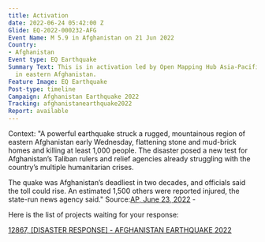 ```yaml
---
title: Activation
date: 2022-06-24 05:42:00 Z
Glide: EQ-2022-000232-AFG
Event Name: M 5.9 in Afghanistan on 21 Jun 2022
Country:
- Afghanistan
Event type: EQ Earthquake
Summary Text: This is in activation led by Open Mapping Hub Asia-Pacific for the earthquake
  in eastern Afghanistan.
Feature Image: EQ Earthquake
Post-type: timeline
Campaign: Afghanistan Earthquake 2022
Tracking: afghanistanearthquake2022
Report: available
---
```


Context: "A powerful earthquake struck a rugged, mountainous region of eastern Afghanistan early Wednesday, flattening stone and mud-brick homes and killing at least 1,000 people. The disaster posed a new test for Afghanistan’s Taliban rulers and relief agencies already struggling with the country’s multiple humanitarian crises.

The quake was Afghanistan’s deadliest in two decades, and officials said the toll could rise. An estimated 1,500 others were reported injured, the state-run news agency said." 
Source:<a href=" https://apnews.com/article/afghanistan-earthquakes-bacc4c96b7a07b5d7d397bee9eb9d3c8">AP, June 23, 2022</a> - 


Here is the list of projects waiting for your response:

<a href="https://tasks.hotosm.org/projects/12867">12867, 
[DISASTER RESPONSE] - AFGHANISTAN EARTHQUAKE 2022</a>